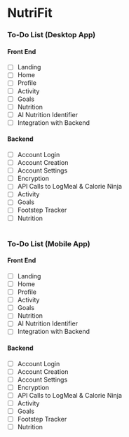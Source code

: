 # NutriFit

### To-Do List (Desktop App)
#### Front End
 - [ ] Landing
 - [ ] Home
 - [ ] Profile
 - [ ] Activity
 - [ ] Goals
 - [ ] Nutrition
 - [ ] AI Nutrition Identifier
 - [ ] Integration with Backend
#### Backend
 - [ ] Account Login
 - [ ] Account Creation
 - [ ] Account Settings
 - [ ] Encryption
 - [ ] API Calls to LogMeal & Calorie Ninja
 - [ ] Activity
 - [ ] Goals
 - [ ] Footstep Tracker
 - [ ] Nutrition

#

### To-Do List (Mobile App)
#### Front End
 - [ ] Landing
 - [ ] Home
 - [ ] Profile
 - [ ] Activity
 - [ ] Goals
 - [ ] Nutrition
 - [ ] AI Nutrition Identifier
 - [ ] Integration with Backend
#### Backend
 - [ ] Account Login
 - [ ] Account Creation
 - [ ] Account Settings
 - [ ] Encryption
 - [ ] API Calls to LogMeal & Calorie Ninja
 - [ ] Activity
 - [ ] Goals
 - [ ] Footstep Tracker
 - [ ] Nutrition
